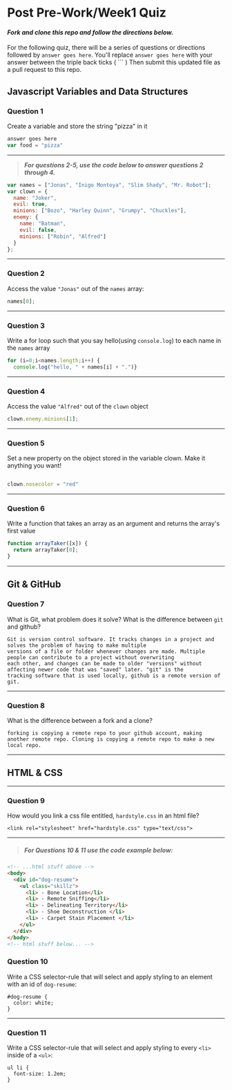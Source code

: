 # Post Pre-Work/Week1 Quiz

#### ***Fork and clone this repo and follow the directions below.***

For the following quiz, there will be a series of questions or directions followed by `answer goes here`. You'll replace `answer goes here` with your answer between the triple back ticks ( \`\`\` ) Then submit this updated file as a pull request to this repo.

## Javascript Variables and Data Structures

### Question 1

Create a variable and store the string "pizza" in it

```js
answer goes here
var food = "pizza"
```

---

>  ***For questions 2-5, use the code below to answer questions 2 through 4.***

```js
var names = ["Jonas", "Inigo Montoya", "Slim Shady", "Mr. Robot"];
var clown = {
  name: "Joker",
  evil: true,
  minions: ["Bozo", "Harley Quinn", "Grumpy", "Chuckles"],
  enemy: {
    name: "Batman",
    evil: false,
    minions: ["Robin", "Alfred"]  
  }
};
```

---

### Question 2

Access the value `"Jonas"` out of the `names` array:

```js
names[0];
```

---
### Question 3

Write a for loop such that you say hello(using `console.log`) to each name in the `names` array

```js
for (i=0;i<names.length;i++) {
  console.log("hello, " + names[i] + ".")}

```

---


### Question 4

Access the value `"Alfred"` out of the `clown` object

```js
clown.enemy.minions[1];
```

---
### Question 5

Set a new property on the object stored in the variable clown. Make it anything you want!

```js

clown.nosecolor = "red"

```

---
### Question 6
Write a function that takes an array as an argument and returns the array's first value

```js
function arrayTaker([x]) {
  return arrayTaker[0];
}

```
---

## Git & GitHub

### Question 7

What is Git, what problem does it solve? What is the difference between `git` and github?

```
Git is version control software. It tracks changes in a project and solves the problem of having to make multiple
versions of a file or folder whenever changes are made. Multiple people can contribute to a project without overwriting
each other, and changes can be made to older "versions" without affecting newer code that was "saved" later. "git" is the
tracking software that is used locally, github is a remote version of git.
```

---

### Question 8

What is the difference between a fork and a clone?

```
forking is copying a remote repo to your github account, making another remote repo. Cloning is copying a remote repo to make a new local repo.

```

---

## HTML & CSS

---

### Question 9

How would you link a css file entitled, `hardstyle.css` in an html file?

```
<link rel="stylesheet" href="hardstyle.css" type="text/css">

```

---

> ##### For Questions 10 & 11 use the code example below:

```HTML
<!-- ...html stuff above -->
<body>
  <div id="dog-resume">
    <ul class="skillz">
      <li> - Bone Location</li>
      <li> - Remote Sniffing</li>
      <li> - Delineating Territory</li>
      <li> - Shoe Deconstruction </li>
      <li> - Carpet Stain Placement </li>
    </ul>
  </div>
</body>
<!-- html stuff below... -->
```

### Question 10

Write a CSS selector-rule that will select and apply styling to an element with an id of `dog-resume`:


```
#dog-resume {
  color: white;
}

```

---

### Question 11

Write a CSS selector-rule that will select and apply styling to every `<li>` inside of a `<ul>`:

```
ul li {
  font-size: 1.2em;
}

```
